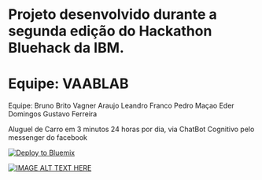 # Projeto desenvolvido  durante a segunda edição do Hackathon Bluehack da IBM.



# Equipe: VAABLAB

Equipe:
Bruno Brito
Vagner Araujo
Leandro Franco
Pedro Maçao
Eder Domingos
Gustavo Ferreira


Aluguel de Carro em 3 minutos 24 horas por dia, via ChatBot Cognitivo pelo messenger do facebook
 



[![Deploy to Bluemix](https://bluemix.net/deploy/button.png)](https://bluemix.net/deploy?repository=https://github.com/IBM-Bluemix/nodejs-helloworld)


[![IMAGE ALT TEXT HERE](https://img.youtube.com/vi/nB3H6NYQj3Q/0.jpg)](https://www.youtube.com/watch?v=nB3H6NYQj3Q)
 

 
